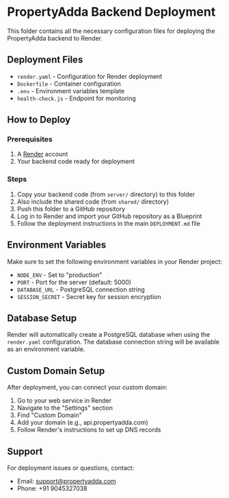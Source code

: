 # PropertyAdda Backend Deployment

This folder contains all the necessary configuration files for deploying the PropertyAdda backend to Render.

## Deployment Files

- `render.yaml` - Configuration for Render deployment
- `Dockerfile` - Container configuration
- `.env` - Environment variables template
- `health-check.js` - Endpoint for monitoring

## How to Deploy

### Prerequisites

1. A [Render](https://render.com) account
2. Your backend code ready for deployment

### Steps

1. Copy your backend code (from `server/` directory) to this folder
2. Also include the shared code (from `shared/` directory)
3. Push this folder to a GitHub repository
4. Log in to Render and import your GitHub repository as a Blueprint
5. Follow the deployment instructions in the main `DEPLOYMENT.md` file

## Environment Variables

Make sure to set the following environment variables in your Render project:

- `NODE_ENV` - Set to "production"
- `PORT` - Port for the server (default: 5000)
- `DATABASE_URL` - PostgreSQL connection string
- `SESSION_SECRET` - Secret key for session encryption

## Database Setup

Render will automatically create a PostgreSQL database when using the `render.yaml` configuration. The database connection string will be available as an environment variable.

## Custom Domain Setup

After deployment, you can connect your custom domain:

1. Go to your web service in Render
2. Navigate to the "Settings" section
3. Find "Custom Domain"
4. Add your domain (e.g., api.propertyadda.com)
5. Follow Render's instructions to set up DNS records

## Support

For deployment issues or questions, contact:
- Email: support@propertyadda.com
- Phone: +91 9045327038